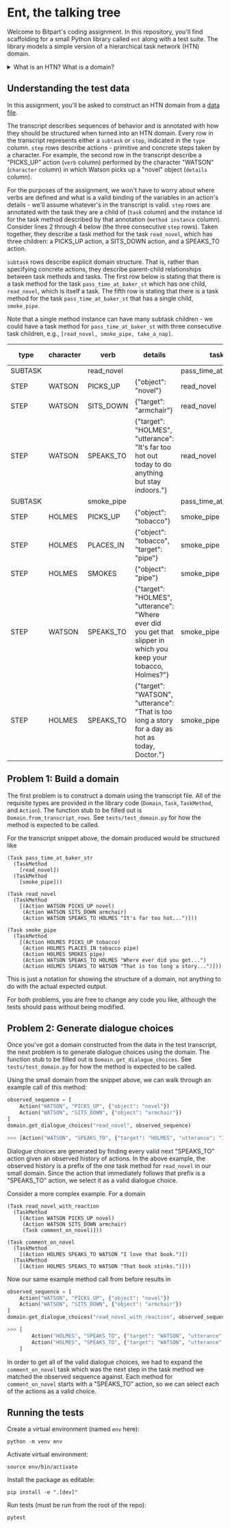 # Ent, the talking tree

Welcome to Bitpart's coding assignment. In this repository, you'll find scaffolding for a small Python library called `ent` along with a test suite. The library models a simple version of a hierarchical task network (HTN) domain. 

<details>

<summary>What is an HTN? What is a domain?</summary>

HTN is a model used for planning. An HTN is described by its domain, which consists of tasks, task methods, and actions. Tasks are hierarchical and are decomposed by a planning procedure in order to produce a series of actions that form a plan. Task methods are different ways to perform a task. As an example, we may have a task `have breakfast`, which has three methods. The first method is a sequence `[go to diner, order pancakes, eat]`, the second is `[go to kitchen, make pancakes, eat]`, and the third is `[go to kitchen, make coffee, drink]`. An element in a task method can be either an action or a task (the latter gives the HTN its hierarchical nature).

For more background on HTN planning, see [this Game AI Pro article](https://www.gameaipro.com/GameAIPro/GameAIPro_Chapter12_Exploring_HTN_Planners_through_Example.pdf).

</details>

## Understanding the test data

In this assignment, you'll be asked to construct an HTN domain from a [data file](tests/fixtures/transcript.csv).

The transcript describes sequences of behavior and is annotated with how they should be structured when turned into an HTN domain. Every row in the transcript represents either a `subtask` or `step`, indicated in the `type` column. `step` rows describe actions - primitive and concrete steps taken by a character. For example, the second row in the transcript describe a "PICKS_UP" action (`verb` column) performed by the character "WATSON" (`character` column) in which Watson picks up a "novel" object (`details` column).

For the purposes of the assignment, we won't have to worry about where verbs are defined and what is a valid binding of the variables in an action's details - we'll assume whatever's in the transcript is valid. `step` rows are annotated with the task they are a child of (`task` column) and the instance id for the task method described by that annotation (`method instance` column). Consider lines 2 through 4 below (the three consecutive `step` rows). Taken together, they describe a task method for the task `read_novel`, which has three children: a PICKS_UP action, a SITS_DOWN action, and a SPEAKS_TO action.

`subtask` rows describe explicit domain structure. That is, rather than specifying concrete actions, they describe parent-child relationships between task methods and tasks. The first row below is stating that there is a task method for the task `pass_time_at_baker_st` which has one child, `read_novel`, which is itself a task. The fifth row is stating that there is a task method for the task `pass_time_at_baker_st` that has a single child, `smoke_pipe`.

Note that a single method instance can have many subtask children - we could have a task method for `pass_time_at_baker_st` with three consecutive task children, e.g., `[read_novel, smoke_pipe, take_a_nap]`.

|type   |character|verb                         |details                                                                                                          |task                         |method instance|
|-------|---------|-----------------------------|-----------------------------------------------------------------------------------------------------------------|-----------------------------|---------------|
|SUBTASK|         |read_novel                   |                                                                                                                 |pass_time_at_baker_st        |1              |
|STEP   |WATSON   |PICKS_UP                     |{"object": "novel"}                                                                                              |read_novel                   |2              |
|STEP   |WATSON   |SITS_DOWN                    |{"target": "armchair"}                                                                                           |read_novel                   |2              |
|STEP   |WATSON   |SPEAKS_TO                    |{"target": "HOLMES", "utterance": "It's far too hot out today to do anything but stay indoors."}                 |read_novel                   |2              |
|SUBTASK|         |smoke_pipe                   |                                                                                                                 |pass_time_at_baker_st        |3              |
|STEP   |HOLMES   |PICKS_UP                     |{"object": "tobacco"}                                                                                            |smoke_pipe                   |4              |
|STEP   |HOLMES   |PLACES_IN                    |{"object": "tobacco", "target": "pipe"}                                                                          |smoke_pipe                   |4              |
|STEP   |HOLMES   |SMOKES                       |{"object": "pipe"}                                                                                               |smoke_pipe                   |4              |
|STEP   |WATSON   |SPEAKS_TO                    |{"target": "HOLMES", "utterance": "Where ever did you get that slipper in which you keep your tobacco, Holmes?"} |smoke_pipe                   |4              |
|STEP   |HOLMES   |SPEAKS_TO                    |{"target": "WATSON", "utterance": "That is too long a story for a day as hot as today, Doctor."}                 |smoke_pipe                   |4              |

## Problem 1: Build a domain

The first problem is to construct a domain using the transcript file. All of the requisite types are provided in the library code (`Domain`, `Task`, `TaskMethod`, and `Action`). The function stub to be filled out is `Domain.from_transcript_rows`. See `tests/test_domain.py` for how the method is expected to be called.

For the transcript snippet above, the domain produced would be structured like

```
(Task pass_time_at_baker_str
  (TaskMethod
    [read_novel])
  (TaskMethod
    [smoke_pipe]))

(Task read_novel
  (TaskMethod
    [(Action WATSON PICKS_UP novel)
     (Action WATSON SITS_DOWN armchair)
     (Action WATSON SPEAKS_TO HOLMES "It's far too hot...")]))

(Task smoke_pipe
  (TaskMethod
    [(Action HOLMES PICKS_UP tobacco)
     (Action HOLMES PLACES_IN tobacco pipe)
     (Action HOLMES SMOKES pipe)
     (Action WATSON SPEAKS_TO HOLMES "Where ever did you get...")
     (Action HOLMES SPEAKS_TO WATSON "That is too long a story...")]))
```

This is just a notation for showing the structure of a domain, not anything to do with the actual expected output.

For both problems, you are free to change any code you like, although the tests should pass without being modified.

## Problem 2: Generate dialogue choices

Once you've got a domain constructed from the data in the test transcript, the next problem is to generate dialogue choices using the domain. The function stub to be filled out is `Domain.get_dialogue_choices`. See `tests/test_domain.py` for how the method is expected to be called.

Using the small domain from the snippet above, we can walk through an example call of this method:

```python
observed_sequence = [
    Action("WATSON", "PICKS_UP", {"object": "novel"})
    Action("WATSON", "SITS_DOWN", {"object": "armchair"})
]
domain.get_dialogue_choices("read_novel", observed_sequence)

>>> [Action("WATSON", "SPEAKS_TO", {"target": "HOLMES", "utterance": "It's far too hot..."})]
```

Dialogue choices are generated by finding every valid next "SPEAKS_TO" action given an observed history of actions. In the above example, the observed history is a prefix of the one task method for `read_novel` in our small domain. Since the action that immediately follows that prefix is a "SPEAKS_TO" action, we select it as a valid dialogue choice.

Consider a more complex example. For a domain

```
(Task read_novel_with_reaction
  (TaskMethod
    [(Action WATSON PICKS_UP novel)
     (Action WATSON SITS_DOWN armchair)
     (Task comment_on_novel)]))

(Task comment_on_novel
  (TaskMethod
    [(Action HOLMES SPEAKS_TO WATSON "I love that book.")])
  (TaskMethod
    [(Action HOLMES SPEAKS_TO WATSON "That book stinks.")]))
```

Now our same example method call from before results in

```python
observed_sequence = [
    Action("WATSON", "PICKS_UP", {"object": "novel"})
    Action("WATSON", "SITS_DOWN", {"object": "armchair"})
]
domain.get_dialogue_choices("read_novel_with_reaction", observed_sequence)

>>> [
        Action("HOLMES", "SPEAKS_TO", {"target": "WATSON", "utterance": "I love that book."}),
        Action("HOLMES", "SPEAKS_TO", {"target": "WATSON", "utterance": "That book stinks."}),
    ]
```

In order to get all of the valid dialogue choices, we had to expand the `comment_on_novel` task which was the next step in the task method we matched the observed sequence against. Each method for `comment_on_novel` starts with a "SPEAKS_TO" action, so we can select each of the actions as a valid choice.

## Running the tests

Create a virtual environment (named `env` here):

```
python -m venv env
```

Activate virtual environment:

```
source env/bin/activate
```

Install the package as editable:

```
pip install -e ".[dev]"
```

Run tests (must be run from the root of the repo):

```
pytest
```
